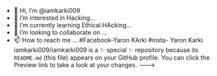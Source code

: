 - 👋 Hi, I’m @iamkarki009
- 👀 I’m interested in Hacking...
- 🌱 I’m currently learning Ethical HAcking...
- 💞️ I’m looking to collaborate on ...
- 📫 How to reach me ... #Facebook-Yaron KArki #insta- Yaron Karki
iamkarki009/iamkarki009 is a ✨ special ✨ repository because its `README.md` (this file) appears on your GitHub profile.
You can click the Preview link to take a look at your changes.
--->


